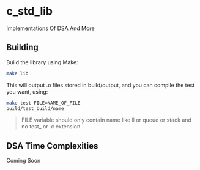 # c_std_lib
Implementations Of DSA And More

## Building
Build the library using Make: 
```sh
make lib
```
This will output .o files stored in build/output, and you can compile the test you want, using:
```sh
make test FILE=NAME_OF_FILE 
build/test_build/name
```
> FILE variable should only contain name like ll or queue or stack and no test_ or .c extension

## DSA Time Complexities
Coming Soon
